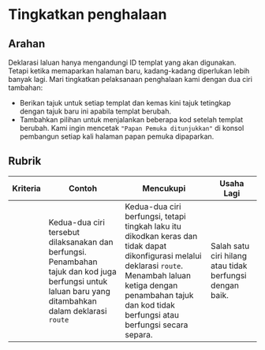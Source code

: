 # Tingkatkan penghalaan

## Arahan

Deklarasi laluan hanya mengandungi ID templat yang akan digunakan. Tetapi ketika memaparkan halaman baru, kadang-kadang diperlukan lebih banyak lagi. Mari tingkatkan pelaksanaan penghalaan kami dengan dua ciri tambahan:

- Berikan tajuk untuk setiap templat dan kemas kini tajuk tetingkap dengan tajuk baru ini apabila templat berubah.
- Tambahkan pilihan untuk menjalankan beberapa kod setelah templat berubah. Kami ingin mencetak `"Papan Pemuka ditunjukkan"` di konsol pembangun setiap kali halaman papan pemuka dipaparkan.

## Rubrik

| Kriteria | Contoh                                                                                                                          | Mencukupi                                                                                                                                                                                 | Usaha Lagi                                     |
| -------- | ---------------------------------------------------------------------------------------------------------------------------------- | ----------------------------------------------------------------------------------------------------------------------------------------------------------------------------------------- | ------------------------------------------------------- |
|          | Kedua-dua ciri tersebut dilaksanakan dan berfungsi. Penambahan tajuk dan kod juga berfungsi untuk laluan baru yang ditambahkan dalam deklarasi `route` | Kedua-dua ciri berfungsi, tetapi tingkah laku itu dikodkan keras dan tidak dapat dikonfigurasi melalui deklarasi `route`. Menambah laluan ketiga dengan penambahan tajuk dan kod tidak berfungsi atau berfungsi secara separa. | Salah satu ciri hilang atau tidak berfungsi dengan baik. |